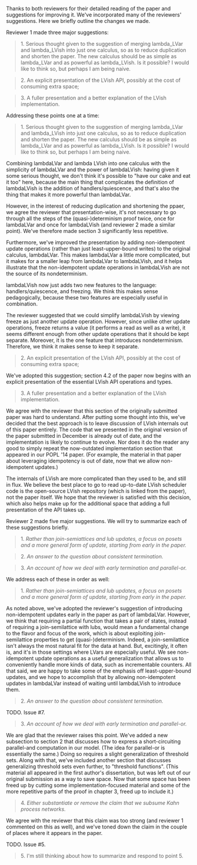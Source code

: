 Thanks to both reviewers for their detailed reading of the paper and
suggestions for improving it.  We've incorporated many of the
reviewers' suggestions.  Here we briefly outline the changes we made.

Reviewer 1 made three major suggestions:

>  1\. Serious thought given to the suggestion of merging lambda_LVar and
>     lambda_LVish into just one calculus, so as to reduce duplication and
>     shorten the paper. The new calculus should be as simple as lambda_LVar and
>     as powerful as lambda_LVish. Is it possible? I would like to think so, but
>     perhaps I am being naive.

>  2\. An explicit presentation of the LVish API, possibly at the cost of
>     consuming extra space;

>  3\. A fuller presentation and a better explanation of the LVish implementation.

Addressing these points one at a time:

>  1\. Serious thought given to the suggestion of merging lambda_LVar and
>     lambda_LVish into just one calculus, so as to reduce duplication and
>     shorten the paper. The new calculus should be as simple as lambda_LVar and
>     as powerful as lambda_LVish. Is it possible? I would like to think so, but
>     perhaps I am being naive.

Combining lambdaLVar and lambda LVish into one calculus with the
simplicity of lambdaLVar and the power of lambdaLVish: having given it
some serious thought, we don't think it's possible to "have our cake
and eat it too" here, because the main thing that complicates the
definition of lambdaLVish is the addition of handlers/quiescence, and
that's also the thing that makes it more powerful than lambdaLVar.

However, in the interest of reducing duplication and shortening the
ppaer, we agree the reviewer that presentation-wise, it's not
necessary to go through all the steps of the (quasi-)determinism proof
twice, once for lambdaLVar and once for lambdaLVish (and reviewer 2
made a similar point).  We've therefore made section 3 significantly
less repetitive.

Furthermore, we've improved the presentation by adding non-idempotent
update operations (rather than just least-upper-bound writes) to the
original calculus, lambdaLVar.  This makes lambdaLVar a little more
complicated, but it makes for a smaller leap from lambdaLVar to
lambdaLVish, and it helps illustrate that the non-idempotent update
operations in lambdaLVish are not the source of its nondeterminism.

lambdaLVish now just adds two new features to the language:
handlers/quiescence, and freezing.  We think this makes sense
pedagogically, because these two features are especially useful in
combination.

The reviewer suggested that we could simplify lambdaLVish by viewing
freeze as just another update operation.  However, since unlike other
update operations, freeze returns a value (it performs a read as well
as a write), it seems different enough from other update operations
that it should be kept separate.  Moreover, it is the one feature that
introduces nondeterminism.  Therefore, we think it makes sense to keep
it separate.

>  2\. An explicit presentation of the LVish API, possibly at the cost of
>     consuming extra space;

We've adopted this suggestion; section 4.2 of the paper now begins
with an explicit presentation of the essential LVish API operations
and types.

>  3\. A fuller presentation and a better explanation of the LVish implementation.

We agree with the reviewer that this section of the originally
submitted paper was hard to understand.  After putting some thought
into this, we've decided that the best approach is to leave discussion
of LVish internals out of this paper entirely.  The code that we
presented in the original version of the paper submitted in December
is already out of date, and the implementation is likely to continue
to evolve. Nor does it do the reader any good to simply repeat the
now-outdated implementation section that appeared in our POPL '14
paper. (For example, the material in that paper about leveraging
idempotency is out of date, now that we allow non-idempotent updates.)

The internals of LVish are more complicated than they used to be, and
still in flux.  We believe the best place to go to read up-to-date
LVish scheduler code is the open-source LVish repository (which is
linked from the paper), not the paper itself.  We hope that the
reviewer is satisfied with this decision, which also helps make up for
the additional space that adding a full presentation of the API takes
up.

Reviewer 2 made five major suggestions.  We will try to summarize each
of these suggestions briefly.

> 1\. *Rather than join-semiattices and lub updates, a focus on posets
> and a more general form of update, starting from early in the
> paper.*

> 2\. *An answer to the question about consistent termination.*

> 3\. *An account of how we deal with early termination and parallel-or.*

We address each of these in order as well:

> 1\. *Rather than join-semiattices and lub updates, a focus on posets
> and a more general form of update, starting from early in the
> paper.*

As noted above, we've adopted the reviewer's suggestion of introducing
non-idempotent updates early in the paper as part of lambdaLVar.
However, we think that requiring a partial function that takes a pair
of states, instead of requiring a join-semilattice with lubs, would
mean a fundamental change to the flavor and focus of the work, which
is about exploiting join-semilattice properties to get
(quasi-)determinism.  Indeed, a join-semilattice isn't always the most
natural fit for the data at hand.  But, excitingly, it often is, and
it's in those settings where LVars are especially useful.  We see
non-idempotent update operations as a useful generalization that
allows us to conveniently handle more kinds of data, such as
incrementable counters.  All that said, we are happy to take some of
the emphasis off least-upper-bound updates, and we hope to accomplish
that by allowing non-idempotent updates in lambdaLVar instead of
waiting until lambdaLVish to introduce them.

> 2\. *An answer to the question about consistent termination.*

TODO.  Issue #7.

> 3\. *An account of how we deal with early termination and parallel-or.*

We are glad that the reviewer raises this point.  We've added a new
subsection to section 2 that discusses how to express a
short-circuiting parallel-and computation in our model.  (The idea for
parallel-or is essentially the same.)  Doing so requires a slight
generalization of threshold sets.  Along with that, we've included
another section that discusses generalizing threshold sets even
further, to "threshold functions".  (This material all appeared in the
first author's dissertation, but was left out of our original
submission as a way to save space.  Now that some space has been freed
up by cutting some implementation-focused material and some of the
more repetitive parts of the proof in chapter 3,  freed
up to include it.)

> 4\. *Either substantiate or remove the claim that we subsume Kahn process networks.*

We agree with the reviewer that this claim was too strong (and
reviewer 1 commented on this as well), and we've toned down the claim
in the couple of places where it appears in the paper.

TODO.  Issue #5.

> 5\. I'm still thinking about how to summarize and respond to point 5.
